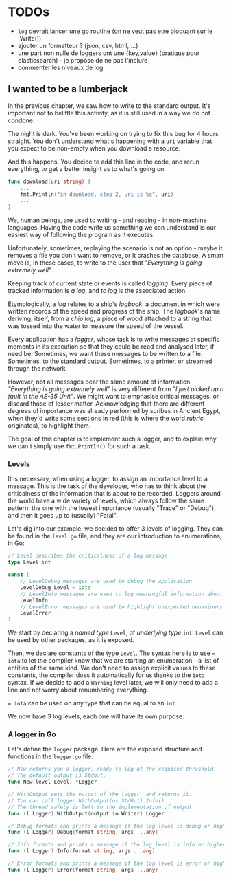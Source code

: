 # TODOs
- `log` devrait lancer une go routine (on ne veut pas etre bloquant sur le .Write())
- ajouter un formatteur ? (json, csv, html, ...)
- une part non nulle de loggers ont une {key,value} (pratique pour elasticsearch) - je propose de ne pas l'inclure
- commenter les niveaux de log

## I wanted to be a lumberjack

In the previous chapter, we saw how to write to the standard output. It's important not to belittle this activity, as it is still used in a way we do not condone.

The night is dark. You've been working on trying to fix this bug for 4 hours straight. You don't understand what's happening with a `uri` variable that you expect to be non-empty when you download a resource.

And this happens. You decide to add this line in the code, and rerun everything, to get a better insight as to what's going on.  
```go
func download(uri string) {
	...
	fmt.Println("in download, step 2, uri is %q", uri)
	...
}
```

We, human beings, are used to writing - and reading - in non-machine languages. Having the code write us something we can understand is our easiest way of following the program as it executes.
 
Unfortunately, sometimes, replaying the scenario is not an option - maybe it removes a file you don't want to remove, or it crashes the database. A smart move is, in these cases, to write to the user that _"Everything is going extremely well"_.

Keeping track of current state or events is called _logging_. Every piece of tracked information is _a log_, and _to log_ is the associated action. 

Etymologically, a _log_ relates to a ship's _logbook_, a document in which were written records of the speed and progress of the ship. 
The _logbook_'s name deriving, itself, from a _chip log_, a piece of wood attached to a string that was tossed into the water to measure the speed of the vessel.

Every application has a _logger_, whose task is to write messages at specific moments in its execution so that they could be read and analysed later, if need be. Sometimes, we want these messages to be written to a file. Sometimes, to the standard output. Sometimes, to a printer, or streamed through the network.

However, not all messages bear the same amount of information. _"Everything is going extremely well"_ is very different from _"I just picked up a fault in the AE-35 Unit"_. We might want to emphasise critical messages, or discard those of lesser matter. 
Acknowledging that there are different degrees of importance was already performed by scribes in Ancient Egypt, when they'd write some sections in red (this is where the word _rubric_ originates), to highlight them.   

The goal of this chapter is to implement such a logger, and to explain why we can't simply use `fmt.Println()` for such a task. 

### Levels

It is necessary, when using a logger, to assign an importance level to a message. This is the task of the developer, who has to think about the criticalness of the information that is about to be recorded.
Loggers around the world have a wide variety of levels, which always follow the same pattern: the one with the lowest importance (usually "Trace" or "Debug"), and then it goes up to (usually) "Fatal".  

Let's dig into our example: we decided to offer 3 levels of logging. They can be found in the `level.go` file, and they are our introduction to enumerations, in Go:
```go
// Level describes the criticalness of a log message
type Level int

const (
    // LevelDebug messages are used to debug the application
    LevelDebug Level = iota
    // LevelInfo messages are used to log meaningful information about the processes going on
    LevelInfo
    // LevelError messages are used to highlight unexpected behaviours caught by the application
    LevelError
)
```

We start by declaring a _named type_ `Level`, of _underlying type_ `int`. `Level` can be used by other packages, as it is exposed. 

Then, we declare constants of the type `Level`. The syntax here is to use `= iota` to let the compiler know that we are starting an enumeration - a list of entities of the same kind.
We don't need to assign explicit values to these constants, the compiler does it automatically for us thanks to the `iota` syntax. If we decide to add a `Warning` level later, we will only need to add a line and not worry about renumbering everything. 

`= iota` can be used on any type that can be equal to an `int`.

We now have 3 log levels, each one will have its own purpose.

### A logger in Go

Let's define the `logger` package. Here are the exposed structure and functions in the `logger.go` file:
```go
// New returns you a logger, ready to log at the required threshold.
// The default output is Stdout.
func New(level Level) *Logger

// WithOutput sets the output of the logger, and returns it.
// You can call logger.WithOutput(os.StdOut).Info().
// The thread safety is left to the implementation of output.
func (l Logger) WithOutput(output io.Writer) Logger

// Debug formats and prints a message if the log level is debug or higher
func (l Logger) Debug(format string, args ...any)

// Info formats and prints a message if the log level is info or higher
func (l Logger) Info(format string, args ...any)

// Error formats and prints a message if the log level is error or higher
func (l Logger) Error(format string, args ...any)
```
